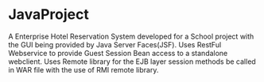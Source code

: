 # JavaProject
A Enterprise Hotel Reservation System developed for a School project with the GUI being provided by Java Server Faces(JSF). 
Uses RestFul Webservice to provide Guest Session Bean access to a standalone webclient. 
Uses Remote library for the EJB layer session methods be called in WAR file with the use of RMI remote library. 
